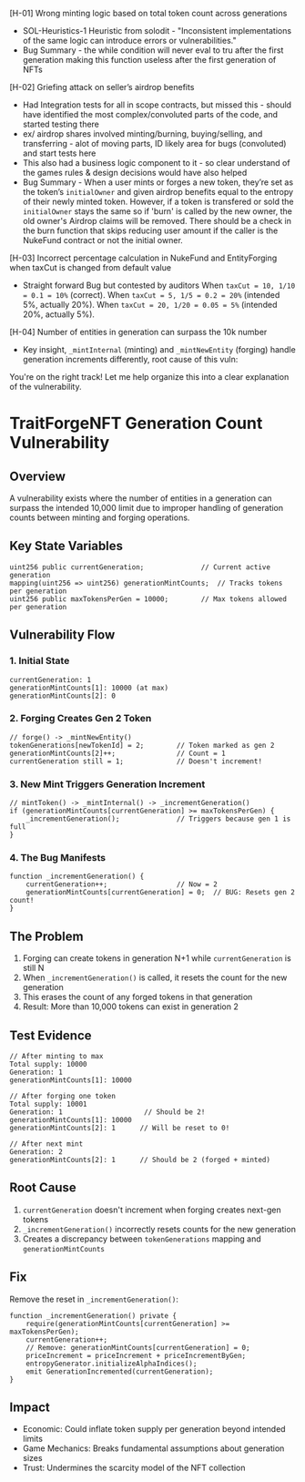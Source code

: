 [H-01] Wrong minting logic based on total token count across generations
- SOL-Heuristics-1 Heuristic from solodit - "Inconsistent implementations of the same logic can introduce errors or vulnerabilities."
- Bug Summary - the while condition will never eval to tru after the first generation making this function useless after the first generation of NFTs

[H-02] Griefing attack on seller’s airdrop benefits
- Had Integration tests for all in scope contracts, but missed this - should have identified the most complex/convoluted parts of the code, and started testing there
- ex/ airdrop shares involved minting/burning, buying/selling, and transferring - alot of moving parts, ID likely area for bugs (convoluted) and start tests here
- This also had a business logic component to it - so clear understand of the games rules & design decisions would have also helped
- Bug Summary - When a user mints or forges a new token, they’re set as the token’s `initialOwner` and given airdrop benefits equal to the entropy of their newly minted token. However, if a token is transfered or sold the `initialOwner` stays the same so if 'burn' is called by the new owner, the old owner's Airdrop claims will be removed. There should be a check in the burn function that skips reducing user amount if the caller is the NukeFund contract or not the initial owner.


[H-03] Incorrect percentage calculation in NukeFund and EntityForging when taxCut is changed from default value
- Straight forward Bug but contested by auditors 
When `taxCut = 10, 1/10 = 0.1 = 10%` (correct).
When `taxCut = 5, 1/5 = 0.2 = 20%` (intended 5%, actually 20%).
When `taxCut = 20, 1/20 = 0.05 = 5%` (intended 20%, actually 5%).

[H-04] Number of entities in generation can surpass the 10k number
- Key insight, `_mintInternal` (minting) and `_mintNewEntity` (forging) handle generation increments differently, root cause of this vuln:

You're on the right track! Let me help organize this into a clear explanation of the vulnerability.

# TraitForgeNFT Generation Count Vulnerability

## Overview
A vulnerability exists where the number of entities in a generation can surpass the intended 10,000 limit due to improper handling of generation counts between minting and forging operations.

## Key State Variables
```solidity
uint256 public currentGeneration;              // Current active generation
mapping(uint256 => uint256) generationMintCounts;  // Tracks tokens per generation
uint256 public maxTokensPerGen = 10000;        // Max tokens allowed per generation
```

## Vulnerability Flow

### 1. Initial State
```
currentGeneration: 1
generationMintCounts[1]: 10000 (at max)
generationMintCounts[2]: 0
```

### 2. Forging Creates Gen 2 Token
```solidity
// forge() -> _mintNewEntity()
tokenGenerations[newTokenId] = 2;        // Token marked as gen 2
generationMintCounts[2]++;               // Count = 1
currentGeneration still = 1;             // Doesn't increment!
```

### 3. New Mint Triggers Generation Increment
```solidity
// mintToken() -> _mintInternal() -> _incrementGeneration()
if (generationMintCounts[currentGeneration] >= maxTokensPerGen) {
    _incrementGeneration();              // Triggers because gen 1 is full
}
```

### 4. The Bug Manifests
```solidity
function _incrementGeneration() {
    currentGeneration++;                 // Now = 2
    generationMintCounts[currentGeneration] = 0;  // BUG: Resets gen 2 count!
}
```

## The Problem
1. Forging can create tokens in generation N+1 while `currentGeneration` is still N
2. When `_incrementGeneration()` is called, it resets the count for the new generation
3. This erases the count of any forged tokens in that generation
4. Result: More than 10,000 tokens can exist in generation 2

## Test Evidence
```
// After minting to max
Total supply: 10000
Generation: 1
generationMintCounts[1]: 10000

// After forging one token
Total supply: 10001
Generation: 1                    // Should be 2!
generationMintCounts[1]: 10000
generationMintCounts[2]: 1      // Will be reset to 0!

// After next mint
Generation: 2
generationMintCounts[2]: 1      // Should be 2 (forged + minted)
```

## Root Cause
1. `currentGeneration` doesn't increment when forging creates next-gen tokens
2. `_incrementGeneration()` incorrectly resets counts for the new generation
3. Creates a discrepancy between `tokenGenerations` mapping and `generationMintCounts`

## Fix
Remove the reset in `_incrementGeneration()`:
```solidity
function _incrementGeneration() private {
    require(generationMintCounts[currentGeneration] >= maxTokensPerGen);
    currentGeneration++;
    // Remove: generationMintCounts[currentGeneration] = 0;
    priceIncrement = priceIncrement + priceIncrementByGen;
    entropyGenerator.initializeAlphaIndices();
    emit GenerationIncremented(currentGeneration);
}
```

## Impact
- Economic: Could inflate token supply per generation beyond intended limits
- Game Mechanics: Breaks fundamental assumptions about generation sizes
- Trust: Undermines the scarcity model of the NFT collection